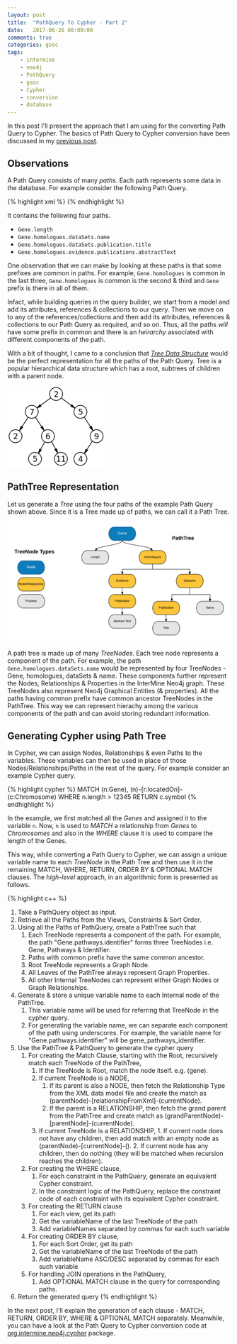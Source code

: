 ```yaml
---
layout: post
title:  "PathQuery To Cypher - Part 2"
date:   2017-06-26 08:00:00
comments: true
categories: gsoc
tags:
    - intermine
    - neo4j
    - PathQuery
    - gsoc
    - Cypher
    - conversion
    - database
---
```


In this post I'll present the approach that I am using for the converting Path Query to Cypher. The basics of Path Query to Cypher conversion have been discussed in my [previous post](/blog/2017/path-query-cypher-puzzle/).

## Observations

A Path Query consists of many *paths*. Each path represents some data in the database. For example consider the following Path Query.

{% highlight xml %}
<query model="genomic" view="Gene.length Gene.homologues.dataSets.publication.title" constraintLogic="(A and B)">
	<constraint path="Gene.homologues.evidence.publications.abstractText" value="a" op="CONTAINS" code="A"/>
	<constraint path="Gene.homologues.dataSets.name" value="a" op="CONTAINS" code="B"/>
</query>
{% endhighlight %}

It contains the following four paths.

- `Gene.length`
- `Gene.homologues.dataSets.name`
- `Gene.homologues.dataSets.publication.title`
- `Gene.homologues.evidence.publications.abstractText`

One observation that we can make by looking at these paths is that some prefixes are common in paths. For example, `Gene.homologues` is common in the last three, `Gene.homologues` is common is the second & third and `Gene` prefix is there in all of them.

Infact, while building queries in the query builder, we start from a model and add its attributes, references & collections to our query. Then we move on to any of the references/collections and then add its attributes, references & collections to our Path Query as required, and so on. Thus, all the paths *will* have some prefix in common and there is an *heirarchy* associated with different components of the path.

With a bit of thought, I came to a conclusion that [*Tree Data Structure*](https://en.wikipedia.org/wiki/Tree_(data_structure)) would be the perfect representation for all the paths of the Path Query. Tree is a popular hierarchical data structure which has a root, subtrees of children with a parent node.

![Tree Data Structure](/images/tree-data-structure.png)

## PathTree Representation

Let us generate a *Tree* using the four paths of the example Path Query shown above. Since it is a Tree made up of paths, we can call it a Path Tree.

![A Path Tree](/images/PathTree.png)

A path tree is made up of many *TreeNodes*. Each tree node represents a component of the path. For example, the path `Gene.homologues.dataSets.name` would be represented by four TreeNodes - Gene, homologues, dataSets & name. These components further represent the Nodes, Relationships & Properties in the InterMine Neo4j graph. These TreeNodes also represent Neo4j Graphical Entities (& properties). All the paths having common prefix have common ancestor TreeNodes in the PathTree. This way we can represent hierachy among the various components of the path and can avoid storing redundant information.

## Generating Cypher using Path Tree

In Cypher, we can assign Nodes, Relationships & even Paths to the variables. These variables can then be used in place of those Nodes/Relationships/Paths in the rest of the query. For example consider an example Cypher query.

{% highlight cypher %}
MATCH (n:Gene), (n)-[r:locatedOn]-(c:Chromosome)
WHERE n.length > 12345
RETURN c.symbol
{% endhighlight %}

In the example, we first matched all the *Genes* and assigned it to the variable `n`. Now, `n` is used to *MATCH* a relationship from *Genes* to *Chromosomes* and also in the *WHERE* clause it is used to compare the length of the Genes.

This way, while converting a Path Query to Cypher, we can assign a unique variable name to each *TreeNode* in the Path Tree and then use it in the remaining MATCH, WHERE, RETURN, ORDER BY & OPTIONAL MATCH clauses. The *high-level* approach, in an algorithmic form is presented as follows.

{% highlight c++ %}
1. Take a PathQuery object as input.
2. Retrieve all the Paths from the Views, Constraints & Sort Order.
3. Using all the Paths of PathQuery, create a PathTree such that 
	1. Each TreeNode represents a component of the path. For example, the path "Gene.pathways.identifier" forms three TreeNodes i.e. Gene, Pathways & Identifier.
	2. Paths with common prefix have the same common ancestor.
	3. Root TreeNode represents a Graph Node.
	4. All Leaves of the PathTree always represent Graph Properties.
	5. All other Internal TreeNodes can represent either Graph Nodes or Graph Relationships.
4. Generate & store a unique variable name to each Internal node of the PathTree.
	1. This variable name will be used for referring that TreeNode in the cypher query.
	2. For generating the variable name, we can separate each component of the path using underscores. For example, the variable name for "Gene.pathways.identifier" will be gene_pathways_identifier.
5. Use the PathTree & PathQuery to generate the cypher query
	1. For creating the Match Clause, starting with the Root, recursively match each TreeNode of the PathTree,
		1. If the TreeNode is Root, match the node itself. e.g. (gene).
		2. If current TreeNode is a NODE,
			1. If its parent is also a NODE, then fetch the Relationship Type from the XML data model file and create the match as (parentNode)-[relationshipFromXml]-(currentNode).
			2. If the parent is a RELATIONSHIP, then fetch the grand parent from the PathTree and create match as (grandParentNode)-[parentNode]-(currentNode).
		3. If current TreeNode is a RELATIONSHIP, 
	        	1. If current node does not have any children, then add match with an empty node as (parentNode)-[currentNode]-().
	        	2. If current node has any children, then do nothing (they will be matched when recursion reaches the children).
	2. For creating the WHERE clause,
		1. For each constraint in the PathQuery, generate an equivalent Cypher constraint.
		2. In the constraint logic of the PathQuery, replace the constraint code of each constraint with its equivalent Cypher constraint.
	3. For creating the RETURN clause
		1. For each view, get its path
		2. Get the variableName of the last TreeNode of the path
		3. Add variableNames separated by commas for each such variable
	4. For creating ORDER BY clause,
		1. For each Sort Order, get its path
		2. Get the variableName of the last TreeNode of the path
		3. Add variableName ASC/DESC separated by commas for each such variable
	5. For handling JOIN operations in the PathQuery,
		1. Add OPTIONAL MATCH clause in the query for corresponding paths.
7. Return the generated query
{% endhighlight %}

In the next post, I'll explain the generation of each clause - MATCH, RETURN, ORDER BY, WHERE & OPTIONAL MATCH separately. Meanwhile, you can have a look at the Path Query to Cypher conversion code at [org.intermine.neo4j.cypher](https://github.com/intermine/neo4j/tree/dev/intermine-neo4j/src/main/java/org/intermine/neo4j/cypher) package.